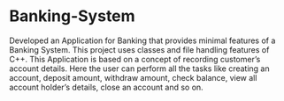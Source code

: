 # Banking-System
Developed an Application for Banking that provides minimal
features of a Banking System. This project uses classes and file
handling features of C++. This Application is based on a concept
of recording customer’s account details.
Here the user can perform all the tasks like creating an account,
deposit amount, withdraw amount, check balance, view all
account holder’s details, close an account and so on.
